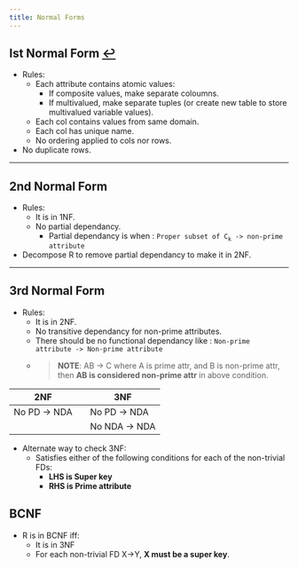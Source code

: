 ```yaml
---
title: Normal Forms
---
```

## Ist Normal Form [↩](../../Contents/DBMS.md)
- Rules:
  - Each attribute contains atomic values:
    - If composite values, make separate coloumns.
    - If multivalued, make separate tuples (or create new table to store multivalued variable values).
  - Each col contains values from same domain.
  - Each col has unique name.
  - No ordering applied to cols nor rows.
  <li> No duplicate rows.

---
## 2nd Normal Form
- Rules:
  - It is in 1NF.
  - No partial dependancy.
    - Partial dependancy is when :
        `Proper subset of C`<sub>`k`</sub>` -> non-prime attribute`
  <li> Decompose R to remove partial dependancy to make it in 2NF. 
---

## 3rd Normal Form
- Rules: 
  - It is in 2NF.
  - No transitive dependancy for non-prime attributes.
  - There should be no functional dependancy like :
    `Non-prime attribute -> Non-prime attribute`
  - > **NOTE**: AB -> C where A is prime attr, and B is non-prime attr, then **AB is considered non-prime attr** in above condition.

| 2NF           |   |      3NF      |
|  -            | - |       -       |
| No PD -> NDA  |   | No PD -> NDA  |
|               |   | No NDA -> NDA |

- Alternate way to check 3NF:
  - Satisfies either of the following conditions for each of the non-trivial FDs:
    - **LHS is Super key**
    - **RHS is Prime attribute**
  
## BCNF
- R is in BCNF iff:
  - It is in 3NF
  - For each non-trivial FD X->Y, **X must be a super key**.
    

